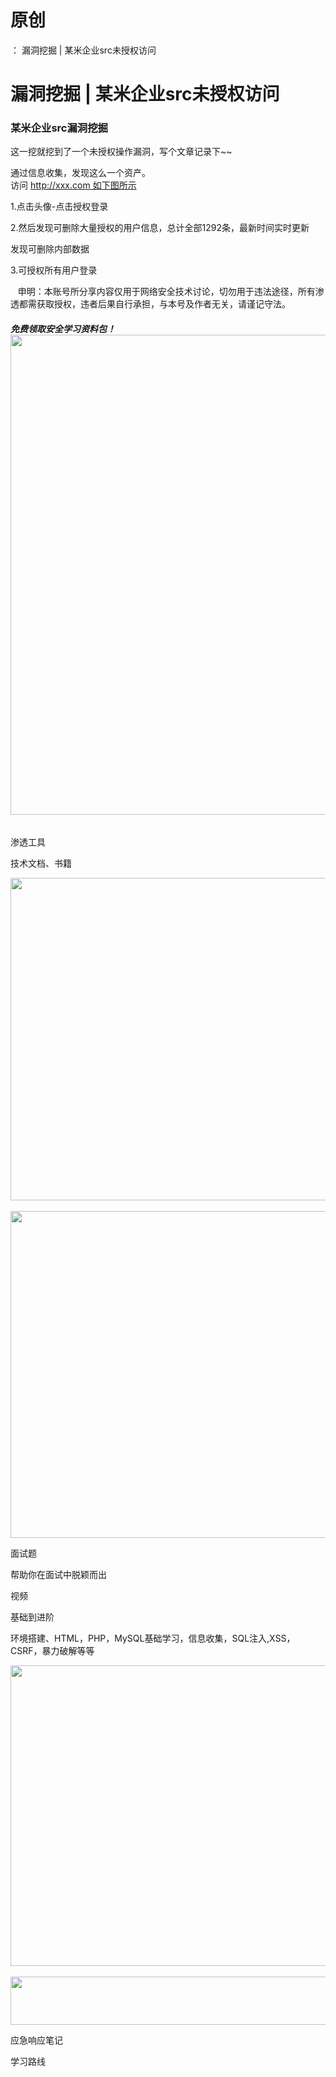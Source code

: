 # 原创
：  漏洞挖掘 | 某米企业src未授权访问

# 漏洞挖掘 | 某米企业src未授权访问

### 某米企业src漏洞挖掘

这一挖就挖到了一个未授权操作漏洞，写个文章记录下~~

通过信息收集，发现这么一个资产。<br/> 访问 http://xxx.com 如下图所示

1.点击头像-点击授权登录

2.然后发现可删除大量授权的用户信息，总计全部1292条，最新时间实时更新

发现可删除内部数据

3.可授权所有用户登录

   申明：本账号所分享内容仅用于网络安全技术讨论，切勿用于违法途径，所有渗透都需获取授权，违者后果自行承担，与本号及作者无关，请谨记守法。

###### **免费领取安全学习资料包！**<img alt="" height="768" src="https://img-blog.csdnimg.cn/direct/2f74894cf8e04b7f87d9716681f6e26b.png" width="1024"/>

渗透工具

技术文档、书籍

<img alt="" height="516" src="https://img-blog.csdnimg.cn/direct/5b4209eac3784bd18f5e1cd6a5157e4e.png" width="852"/> <img alt="" height="523" src="https://img-blog.csdnimg.cn/direct/4a89b0c2a52a4f569a970e55dcbac0b4.png" width="856"/>

面试题

帮助你在面试中脱颖而出

视频

基础到进阶

环境搭建、HTML，PHP，MySQL基础学习，信息收集，SQL注入,XSS，CSRF，暴力破解等等

<img alt="" height="481" src="https://img-blog.csdnimg.cn/direct/4f211474c8ab4a5a910884e1d3423310.png" width="694"/> <img alt="" height="77" src="https://img-blog.csdnimg.cn/direct/54c2816350ae4bf787d1c6eec0d4e837.png" width="665"/>

应急响应笔记

学习路线
